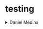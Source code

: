 # testing
<details>
<summary>Daniel Medina</summary>
<font color="red">
<img src="img/m.jpg"></img>
algo de informacion
</font>
</details>
